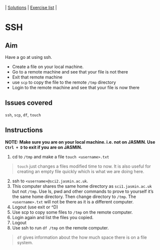 | [Solutions](shell_exercise8_ssh_sol.md) | [Exercise list](shell_exercise_index.md) |

# SSH

## Aim
Have a go at using ssh.

- Create a file on your local machine.
- Go to a remote machine and see that your file is not there
- Exit that remote machine
- use `scp` to copy the file to the remote `/tmp` directory
- Login to the remote machine and see that your file is now there


## Issues covered
`ssh`, `scp`, `df`, `touch`

## Instructions

**NOTE: Make sure you are on your local machine. i.e. not on JASMIN. Use `Ctrl + D` to exit if you are on JASMIN.**

1. cd to `/tmp` and make a file `touch <username>.txt`
> `touch` just changes a files modified time to now. It is also useful for creating an empty file quickly which is what we are doing here.
2.	ssh to `<username>@sci2.jasmin.ac.uk`. 
3.	This computer shares the same home directory as `sci1.jasmin.ac.uk` but not `/tmp`.  Use ls, pwd and other commands to prove to yourself it’s the same home directory. Then change directory to `/tmp`. The `<username>.txt` will not be there as it is a different computer.
4.	Logout (use exit or ^D)
5.	Use scp to copy some files to `/tmp` on the remote computer. 
6.	Login again and list the files you copied. 
7.	Logout
8.	Use ssh to run `df /tmp` on the remote computer.
> `df` gives information about the how much space there is on a file system.  

